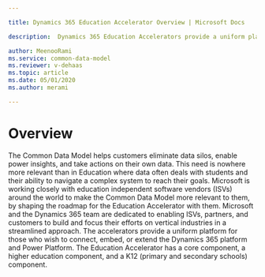 ```yaml
---

title: Dynamics 365 Education Accelerator Overview | Microsoft Docs

description:  Dynamics 365 Education Accelerators provide a uniform platform for those who wish to connect, embed, or extend the Dynamics 365 platform and Power Platform.

author: MeenooRami
ms.service: common-data-model
ms.reviewer: v-dehaas
ms.topic: article
ms.date: 05/01/2020
ms.author: merami

---
```


# Overview

The Common Data Model helps customers eliminate data silos, enable power insights, and take actions on their own data. This need is nowhere more relevant than in Education where data often deals with students and their ability to navigate a complex system to reach their goals. Microsoft is working closely with education independent software vendors (ISVs) around the world to make the Common Data Model more relevant to them, by shaping the roadmap for the Education Accelerator with them. Microsoft and the Dynamics 365 team are dedicated to enabling ISVs, partners, and customers to build and focus their efforts on vertical industries in a streamlined approach. The accelerators provide a uniform platform for those who wish to connect, embed, or extend the Dynamics 365 platform and Power Platform. The Education Accelerator has a core component, a higher education component, and a K12 (primary and secondary schools) component.
